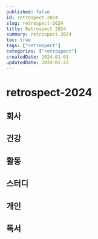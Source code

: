 ```yaml
---
published: false
id: retrospect-2024
slug: retrospect-2024
title: Retrospect 2024
summary: retrospect 2024
toc: true
tags: ["retrospect"]
categories: ["retrospect"]
createdDate: 2024-01-01
updatedDate: 2024-01-23
---
```


# retrospect-2024

## 회사

## 건강

## 활동

## 스터디

## 개인

## 독서


